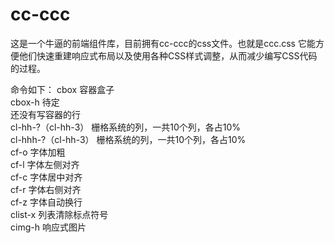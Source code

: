 # cc-ccc
这是一个牛逼的前端组件库，目前拥有cc-ccc的css文件。也就是ccc.css
它能方便他们快速重建响应式布局以及使用各种CSS样式调整，从而减少编写CSS代码的过程。


命令如下：
cbox    容器盒子<br>
cbox-h    待定<br>
还没有写容器的行<br>
cl-hh-?（cl-hh-3）    栅格系统的列，一共10个列，各占10%<br>
cl-hhh-?（cl-hh-3）    栅格系统的列，一共10个列，各占10%<br>
cf-o    字体加粗<br>
cf-l    字体左侧对齐<br>
cf-c    字体居中对齐<br>
cf-r    字体右侧对齐<br>
cf-z    字体自动换行<br>
clist-x    列表清除标点符号<br>
cimg-h    响应式图片<br>
